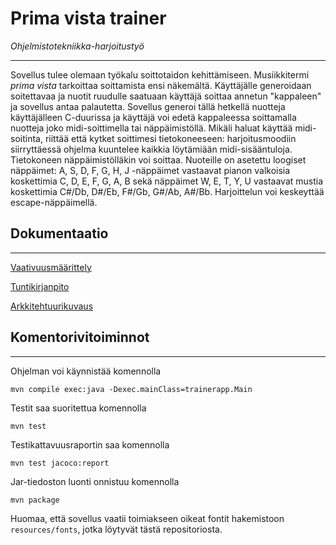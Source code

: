 # Prima vista trainer
_Ohjelmistotekniikka-harjoitustyö_

---

Sovellus tulee olemaan työkalu soittotaidon kehittämiseen. Musiikkitermi _prima vista_ tarkoittaa soittamista ensi näkemältä.
Käyttäjälle generoidaan soitettavaa ja nuotit ruudulle saatuaan käyttäjä soittaa annetun "kappaleen" ja sovellus antaa palautetta.
Sovellus generoi tällä hetkellä nuotteja käyttäjälleen C-duurissa ja käyttäjä voi edetä kappaleessa soittamalla nuotteja joko midi-soittimella tai näppäimistöllä.
Mikäli haluat käyttää midi-soitinta, riittää että kytket soittimesi tietokoneeseen: harjoitusmoodiin siirryttäessä ohjelma kuuntelee kaikkia löytämiään midi-sisääntuloja.
Tietokoneen näppäimistölläkin voi soittaa. Nuoteille on asetettu loogiset näppäimet: A, S, D, F, G, H, J -näppäimet vastaavat pianon valkoisia koskettimia C, D, E, F, G, A, B sekä näppäimet W, E, T, Y, U vastaavat mustia koskettimia C#/Db, D#/Eb, F#/Gb, G#/Ab, A#/Bb. Harjoittelun voi keskeyttää escape-näppäimellä.

## Dokumentaatio

---

[Vaativuusmäärittely](/dokumentaatio/vaatimusmaarittely.md)

[Tuntikirjanpito](/dokumentaatio/tuntikirjanpito.md)

[Arkkitehtuurikuvaus](/dokumentaatio/arkkitehtuuri.md)

## Komentorivitoiminnot

---

Ohjelman voi käynnistää komennolla

```
mvn compile exec:java -Dexec.mainClass=trainerapp.Main
```

Testit saa suoritettua komennolla
```
mvn test
```

Testikattavuusraportin saa komennolla
```
mvn test jacoco:report
```

Jar-tiedoston luonti onnistuu komennolla 
```
mvn package
```
Huomaa, että sovellus vaatii toimiakseen oikeat fontit hakemistoon `resources/fonts`, jotka löytyvät tästä repositoriosta.


